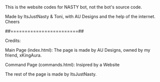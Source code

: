 This is the website codes for NASTY bot, not the bot's source code.

Made by ItsJustNasty & Toni, with AU Designs and the help of the internet. Cheers



##========================##



Credits:

Main Page (index.html):
  The page is made by AU Designs, owned by my friend, xKingAura.
  
Command Page (commands.html):
  Insipred by a Website

The rest of the page is made by ItsJustNasty.

